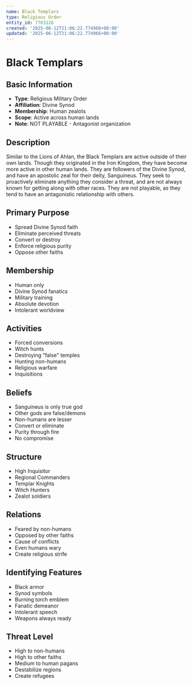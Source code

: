 ```yaml
---
name: Black Templars
type: Religious Order
entity_id: 7763126
created: '2025-06-12T21:06:22.774960+00:00'
updated: '2025-06-12T21:06:22.774966+00:00'
---
```


# Black Templars

## Basic Information
- **Type**: Religious Military Order
- **Affiliation**: Divine Synod
- **Membership**: Human zealots
- **Scope**: Active across human lands
- **Note**: NOT PLAYABLE - Antagonist organization

## Description
Similar to the Lions of Ahlan, the Black Templars are active outside of their own lands. Though they originated in the Iron Kingdom, they have become more active in other human lands. They are followers of the Divine Synod, and have an apostolic zeal for their deity, Sanguineus. They seek to proactively eliminate anything they consider a threat, and are not always known for getting along with other races. They are not playable, as they tend to have an antagonistic relationship with others.

## Primary Purpose
- Spread Divine Synod faith
- Eliminate perceived threats
- Convert or destroy
- Enforce religious purity
- Oppose other faiths

## Membership
- Human only
- Divine Synod fanatics
- Military training
- Absolute devotion
- Intolerant worldview

## Activities
- Forced conversions
- Witch hunts
- Destroying "false" temples
- Hunting non-humans
- Religious warfare
- Inquisitions

## Beliefs
- Sanguineus is only true god
- Other gods are false/demons
- Non-humans are lesser
- Convert or eliminate
- Purity through fire
- No compromise

## Structure
- High Inquisitor
- Regional Commanders
- Templar Knights
- Witch Hunters
- Zealot soldiers

## Relations
- Feared by non-humans
- Opposed by other faiths
- Cause of conflicts
- Even humans wary
- Create religious strife

## Identifying Features
- Black armor
- Synod symbols
- Burning torch emblem
- Fanatic demeanor
- Intolerant speech
- Weapons always ready

## Threat Level
- High to non-humans
- High to other faiths
- Medium to human pagans
- Destabilize regions
- Create refugees